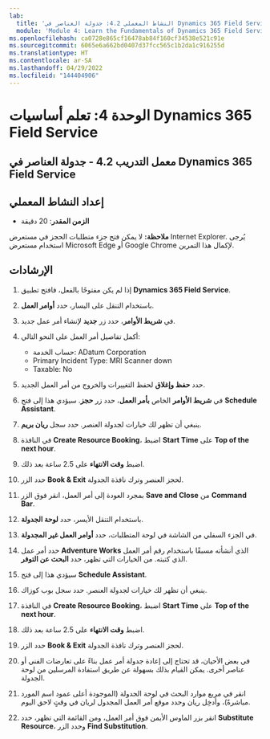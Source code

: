 ```yaml
---
lab:
  title: 'النشاط المعملي 4.2: جدولة العناصر في Dynamics 365 Field Service'
  module: 'Module 4: Learn the Fundamentals of Dynamics 365 Field Service'
ms.openlocfilehash: ca0728e865cf16478ab84f160cf34538e521c91e
ms.sourcegitcommit: 6065e6a662bd0407d37fcc565c1b2da1c916255d
ms.translationtype: HT
ms.contentlocale: ar-SA
ms.lasthandoff: 04/29/2022
ms.locfileid: "144404906"
---
```

<a name="module-4-learn-the-fundamentals-of-dynamics-365-field-service"></a>الوحدة 4: تعلم أساسيات Dynamics 365 Field Service
========================

## <a name="practice-lab-42---schedule-items-in-dynamics-365-field-service"></a>معمل التدريب 4.2 - جدولة العناصر في Dynamics 365 Field Service

## <a name="lab-setup"></a>إعداد النشاط المعملي

  - **الزمن المقدر**: 20 دقيقة

  **ملاحظة:** لا يمكن فتح جزء متطلبات الحجز في مستعرض Internet Explorer. يُرجى استخدام مستعرض Microsoft Edge أو Google Chrome لإكمال هذا التمرين.
  
## <a name="instructions"></a>الإرشادات

1.  إذا لم يكن مفتوحًا بالفعل، فافتح تطبيق **Dynamics 365 Field Service**.  

2.  باستخدام التنقل على اليسار، حدد **أوامر العمل**.

3.  في **شريط الأوامر**، حدد زر **جديد** لإنشاء أمر عمل جديد.

4.  أكمل تفاصيل أمر العمل على النحو التالي:
    - حساب الخدمة: ADatum Corporation
    - Primary Incident Type: MRI Scanner down
    - Taxable: No
    
5.  حدد **حفظ وإغلاق** لحفظ التغييرات والخروج من أمر العمل الجديد.

6.  في **شريط الأوامر** الخاص **بأمر العمل**، حدد زر **حجز**.  سيؤدي هذا إلى فتح **Schedule Assistant**.  

7.  ينبغي أن تظهر لك خيارات لجدولة العنصر.  حدد سجل **ريان بريم**.

8.  في النافذة **Create Resource Booking**، اضبط **Start Time** على **Top of the next hour**.

9.  اضبط **وقت الانتهاء** على 2.5 ساعة بعد ذلك.  

10. حدد الزر **Book & Exit** لحجز العنصر وترك نافذة الجدولة.  

11. بمجرد العودة إلى أمر العمل، انقر فوق الزر **Save and Close** من **Command Bar**.  

12. باستخدام التنقل الأيسر، حدد **لوحة الجدولة**.

13. في الجزء السفلي من الشاشة في لوحة المتطلبات، حدد **أوامر العمل غير المجدولة**.

14. حدد أمر عمل **Adventure Works** الذي أنشأته مسبقًا باستخدام رقم أمر العمل الذي كتبته. من الخيارات التي تظهر، حدد **البحث عن التوفر**.  

15. سيؤدي هذا إلى فتح **Schedule Assistant**.  

16. ينبغي أن تظهر لك خيارات لجدولة العنصر.  حدد سجل بوب كوزاك.

17. في النافذة **Create Resource Booking**، اضبط **Start Time** على **Top of the next hour**.

18. اضبط **وقت الانتهاء** على 2.5 ساعة بعد ذلك.
  
19. حدد الزر **Book & Exit** لحجز العنصر وترك نافذة الجدولة. 

20. في بعض الأحيان، قد تحتاج إلى إعادة جدولة أمر عمل بناءً على تعارضات الفني أو عناصر أخرى.  يمكن القيام بذلك بسهولة عن طريق استفادة المرسلين من لوحة الجدولة.  

21. انقر في مربع موارد البحث في لوحة الجدولة (الموجودة أعلى عمود اسم المورد مباشرةً)، وأدخِل ريان وحدد موقع أمر العمل المجدول لريان في وقتٍ لاحق اليوم.  

22. انقر بزر الماوس الأيمن فوق أمر العمل، ومن القائمة التي تظهر، حدد **Substitute Resource**، وحدد الزر **Find Substitution**.


